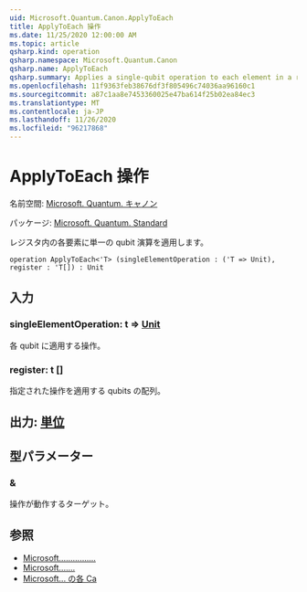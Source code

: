 ```yaml
---
uid: Microsoft.Quantum.Canon.ApplyToEach
title: ApplyToEach 操作
ms.date: 11/25/2020 12:00:00 AM
ms.topic: article
qsharp.kind: operation
qsharp.namespace: Microsoft.Quantum.Canon
qsharp.name: ApplyToEach
qsharp.summary: Applies a single-qubit operation to each element in a register.
ms.openlocfilehash: 11f9363feb38676df3f805496c74036aa96160c1
ms.sourcegitcommit: a87c1aa8e7453360025e47ba614f25b02ea84ec3
ms.translationtype: MT
ms.contentlocale: ja-JP
ms.lasthandoff: 11/26/2020
ms.locfileid: "96217868"
---
```

# <a name="applytoeach-operation"></a>ApplyToEach 操作

名前空間: [Microsoft. Quantum. キャノン](xref:Microsoft.Quantum.Canon)

パッケージ: [Microsoft. Quantum. Standard](https://nuget.org/packages/Microsoft.Quantum.Standard)


レジスタ内の各要素に単一の qubit 演算を適用します。

```qsharp
operation ApplyToEach<'T> (singleElementOperation : ('T => Unit), register : 'T[]) : Unit
```


## <a name="input"></a>入力

### <a name="singleelementoperation--t--unit"></a>singleElementOperation: t => [Unit](xref:microsoft.quantum.lang-ref.unit) 

各 qubit に適用する操作。


### <a name="register--t"></a>register: t []

指定された操作を適用する qubits の配列。



## <a name="output--unit"></a>出力: [単位](xref:microsoft.quantum.lang-ref.unit)



## <a name="type-parameters"></a>型パラメーター

### <a name="t"></a>&

操作が動作するターゲット。

## <a name="see-also"></a>参照

- [Microsoft................](xref:Microsoft.Quantum.Canon.ApplyToEachC)
- [Microsoft.......](xref:Microsoft.Quantum.Canon.ApplyToEachA)
- [Microsoft... の各 Ca](xref:Microsoft.Quantum.Canon.ApplyToEachCA)